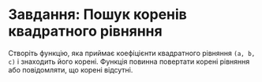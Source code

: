 # Завдання: Пошук коренів квадратного рівняння
Створіть функцію, яка приймає коефіцієнти квадратного рівняння `(a, b, c)` і знаходить його корені. Функція повинна повертати корені рівняння або повідомляти, що корені відсутні.

